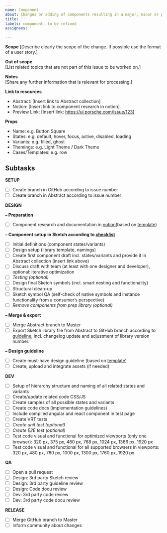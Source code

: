 ```yaml
---
name: Component
about: Changes or adding of components resulting in a major, minor or patch release
title: ''
labels: component, to be refined
assignees: ''

---
```


**Scope**
[Describe clearly the scope of the change. If possible use the format of a user story.]

**Out of scope**  
[List related topics that are not part of this issue to be worked on.]

**Notes**  
[Share any further information that is relevant for processing.]

**Link to resources**
- Abstract: [Insert link to Abstract collection]
- Notion: [Insert link to component research in notion]
- Preview Link: [Insert link: https://ui.porsche.com/issue/123]

**Props** 
- Name: e.g. Button Square
- States: e.g. default, hover, focus, active, disabled, loading
- Variants: e.g. filled, ghost
- Themings: e.g. Light Theme / Dark Theme
- Cases/Templates: e.g. row

Subtasks
---

**SETUP**

- [ ] Create branch in GitHub according to issue number 
- [ ] Create branch in Abstract according to issue number 

**DESIGN**

**– Preparation**
- [ ] Component research and documentation in [notion](https://www.notion.so/porscheui/Component-Research-e698a613cb554a618a1b01402f45df14)(based on [template](https://www.notion.so/porscheui/Template-component-name-06f8685182c34decbc1e3c5bb4e9b64e))

**– Component setup in Sketch according to [checklist](https://www.notion.so/porscheui/Sketch-Component-setup-210aa34e558641d69d1b2976e8f6a3ec)**
- [ ] Initial definitions (component states/variants)
- [ ] Design setup (library template, namings) 
- [ ] Create first component draft incl. states/variants and provide it in Abstract collection (insert link above)
- [ ] Discuss draft with team (at least with one designer and developer), optional: iterative optimization
- [ ] _Testing (optional)_
- [ ] Design final Sketch symbols (incl. smart nesting and functionality)
- [ ] Structural clean-up 
- [ ] Sketch symbol QA (self-check of native symbols and instance functionality from a consumer’s perspective)
- [ ] _Remove components from prep library (optional)_

**– Merge & export**
- [ ] Merge Abstract branch to Master
- [ ] Export Sketch library file from Abstract to GitHub branch according to [guideline](https://www.notion.so/porscheui/Sketch-Library-release-fa76c54eda524c9db99295e1c938c2cf), incl. changelog update and adjustment of library version number.

**– Design guideline**
- [ ] Create must-have design guideline (based on [template](https://www.notion.so/porscheui/UI-UX-docu-Draft-29bd4e8ec2524b7d840ea0f87cc9a026))
- [ ] Create, upload and integrate assets (if needed)

**DEV**

- [ ] Setup of hierarchy structure and naming of all related states and variants
- [ ] Create/update related code CSS/JS
- [ ] Create samples of all possible states and variants
- [ ] Create code docs (implementation guidelines)
- [ ] Include compiled angular and react component in test page
- [ ] Create VRT tests
- [ ] _Create unit test (optional)_
- [ ] _Create E2E test (optional)_
- [ ] Test code visual and functional for optimized viewports (only one browser): 320 px, 375 px, 480 px, 768 px, 1024 px, 1366 px, 1920 px
- [ ] Test code visual and functional for all supported browsers in viewports: 320 px, 480 px, 760 px, 1000 px, 1300 px, 1760 px, 1920 px

**QA**

- [ ] Open a pull request
- [ ] Design: 3rd party Sketch review
- [ ] Design: 3rd party guideline review
- [ ] Design: Code docu review 
- [ ] Dev: 3rd party code review
- [ ] Dev: 3rd party code docu review

**RELEASE**

- [ ] Merge GitHub branch to Master
- [ ] Inform community about changes
